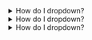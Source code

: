 <details>
<summary>How do I dropdown?</summary>
<br>
      <details>
      <summary>Child1</summary>
      <br>
      This is how you dropdown.
      </details>
      <details>
      <summary>Child2</summary>
      <br>
      This is how you dropdown.
      </details>
</details>

<details>
<summary>How do I dropdown?</summary>
<br>
This is how you dropdown.
</details>

<details>
<summary>How do I dropdown?</summary>
<br>
This is how you dropdown.
</details>
